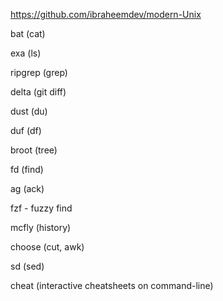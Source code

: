 
https://github.com/ibraheemdev/modern-Unix



bat (cat)


exa (ls)


ripgrep (grep)


delta (git diff)


dust (du)


duf (df)


broot (tree)



fd (find)



ag (ack)


fzf - fuzzy find


mcfly (history)


choose (cut, awk)


sd (sed)

cheat (interactive cheatsheets on command-line)













